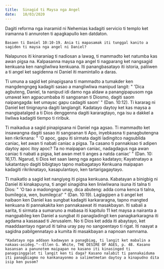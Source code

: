 ```yaml
---
title:  Sinagid ti Maysa nga Angel
date:   10/03/2020
---
```


Dagiti reforma nga inaramid ni Nehemias kadagiti servicio ti templo ket iramanna ti annuroten ti apagkapullo ken datdaton.

`Basaen ti Daniel 10:10-19. Ania ti mapasamak iti tunggal kanito a sagiden ti maysa nga angel ni Daniel?`

Nalapunos iti kinaraniag ti nadiosan a lawag, ti mammadto ket natumba kas awan pigsa na. Kalpasanna maysa nga angel ti nagparang ket nangsagid kenkuana ken nangliwliwa kenkuana. Iti panangbasatayo iti istoria, paliiwen a ti angel ket sagidenna ni Daniel iti mamintallo a daras.

Ti umuna a sagid ket pinapigsana ti mammadto a tumakder ken mangdengngeg kadagiti sasao a mangliwliwa manipud langit: " 'Dica agbuteng, Daniel, ta nanipud idi damo nga aldaw a panangipapusom nga umawat ken agpacumbaba iti sangoanan ti Diosmo, dagiti saom naipangagda: ket umayac gapu cadagiti saom' " (Dan. 10:12).  Ti kararag ni Daniel ket tinignayna dagiti langlangit. Kadatayo daytoy ket kas maysa a mangipatalged a ti Dios denggenna dagiti kararagtayo, nga isu a dakkel a liwliwa kadagiti tiempo ti riribuk.

Ti maikadua a sagid pinapigsana ni Daniel nga agsao. Ti mammadto ket insawangna dagiti sasao iti sangoanan ti Apo, inyebkasna ti panagbutengna ken rikriknana: " 'O apoc, gapu iti sirmata dagiti ladingitco nagsublida caniac, ket awan ti nabati caniac a pigsa. Ta casano ti pannakisao ti adipen daytoy apoc itoy apoc? Ta no maipapan caniac, nadagdagus nga awan caniac ti nabati a pigsa, ket awan met ti anges a natda caniac' " (Dan. 10: 16,17). Ngarud, ti Dios ket saan laeng nga agaso kadatayo; Kayatnatayo a lukatantayo dagiti bibigtayo tapno maibagatayo Kenkuana maipapan kadagiti rikriknatayo, kasapulantayo, ken tartarigagaytayo. 

Ti maikatlo a sagid ket nangiyeg iti pigsa kenkuana. Kabatayan a binigbig ni Daniel iti kinakapuyna, ti angel sinagidna ken liniwliwana isuna iti talna ti Dios: " 'O tao a madongngo unay, dica abuteng: adda coma kenca ti talna, bumilegca, wen, bumilegca!' " (Dan. 10:19). Laglagipen a ti angel ket naibaon ken Daniel kas sungbat kadagiti karkararagna, tapno mangted kenkuana iti pannakakita ken pannakaawat iti masakbayan. Iti sabali a sarita, ti sirmata a sumaruno a mabasa iti kapitulo 11 ket maysa a nairanta a mangpabileg ken Daniel a sungbat iti panagladingit ken panagkarkaragna iti agdama a kasasaad ti Jerusalem. No ti Dios ket adda iti abaytayo, ket maaddaantayo ngarud iti talna uray pay no sangoentayo ti rigat. Iti naayat a sagidna pabilgennatayo a kumita iti masakbayan a napnoan namnama.

`"Kadatayo nga addaan kadawyan a panagbiag, ti langit ket mabalin a nakaas-asideg."--Ellen G. White, THE DESIRE OF AGES, p. 48. Kasano kasansan a panunotem maipapan no kasano iti kinasinged ti panagsinggalot ti langit ken ti daga? Kasano nalabit ti pannakaiduma iti panagbiagmo no kankanayonmo a salimetmetan daytoy a kinapudno dita isip ken pusom?`